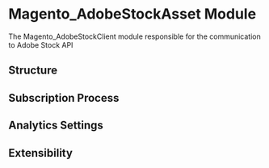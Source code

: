 # Magento_AdobeStockAsset Module

The Magento_AdobeStockClient module responsible for the communication to Adobe Stock API

## Structure

## Subscription Process

## Analytics Settings

## Extensibility

